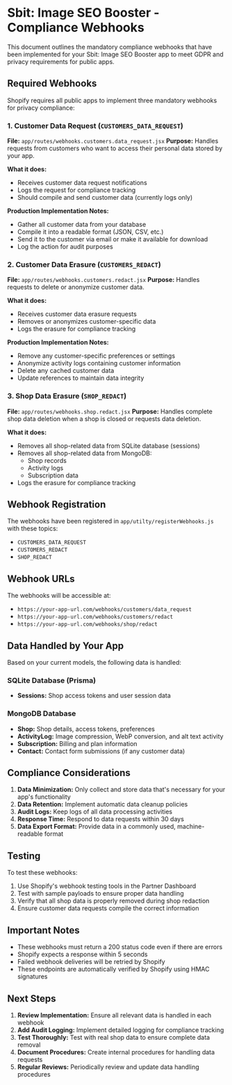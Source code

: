 # Sbit: Image SEO Booster - Compliance Webhooks

This document outlines the mandatory compliance webhooks that have been implemented for your Sbit: Image SEO Booster app to meet GDPR and privacy requirements for public apps.

## Required Webhooks

Shopify requires all public apps to implement three mandatory webhooks for privacy compliance:

### 1. Customer Data Request (`CUSTOMERS_DATA_REQUEST`)
**File:** `app/routes/webhooks.customers.data_request.jsx`
**Purpose:** Handles requests from customers who want to access their personal data stored by your app.

**What it does:**
- Receives customer data request notifications
- Logs the request for compliance tracking
- Should compile and send customer data (currently logs only)

**Production Implementation Notes:**
- Gather all customer data from your database
- Compile it into a readable format (JSON, CSV, etc.)
- Send it to the customer via email or make it available for download
- Log the action for audit purposes

### 2. Customer Data Erasure (`CUSTOMERS_REDACT`)
**File:** `app/routes/webhooks.customers.redact.jsx`
**Purpose:** Handles requests to delete or anonymize customer data.

**What it does:**
- Receives customer data erasure requests
- Removes or anonymizes customer-specific data
- Logs the erasure for compliance tracking

**Production Implementation Notes:**
- Remove any customer-specific preferences or settings
- Anonymize activity logs containing customer information
- Delete any cached customer data
- Update references to maintain data integrity

### 3. Shop Data Erasure (`SHOP_REDACT`)
**File:** `app/routes/webhooks.shop.redact.jsx`
**Purpose:** Handles complete shop data deletion when a shop is closed or requests data deletion.

**What it does:**
- Removes all shop-related data from SQLite database (sessions)
- Removes all shop-related data from MongoDB:
  - Shop records
  - Activity logs
  - Subscription data
- Logs the erasure for compliance tracking

## Webhook Registration

The webhooks have been registered in `app/utilty/registerWebhooks.js` with these topics:
- `CUSTOMERS_DATA_REQUEST`
- `CUSTOMERS_REDACT`
- `SHOP_REDACT`

## Webhook URLs

The webhooks will be accessible at:
- `https://your-app-url.com/webhooks/customers/data_request`
- `https://your-app-url.com/webhooks/customers/redact`
- `https://your-app-url.com/webhooks/shop/redact`

## Data Handled by Your App

Based on your current models, the following data is handled:

### SQLite Database (Prisma)
- **Sessions:** Shop access tokens and user session data

### MongoDB Database
- **Shop:** Shop details, access tokens, preferences
- **ActivityLog:** Image compression, WebP conversion, and alt text activity
- **Subscription:** Billing and plan information
- **Contact:** Contact form submissions (if any customer data)

## Compliance Considerations

1. **Data Minimization:** Only collect and store data that's necessary for your app's functionality
2. **Data Retention:** Implement automatic data cleanup policies
3. **Audit Logs:** Keep logs of all data processing activities
4. **Response Time:** Respond to data requests within 30 days
5. **Data Export Format:** Provide data in a commonly used, machine-readable format

## Testing

To test these webhooks:
1. Use Shopify's webhook testing tools in the Partner Dashboard
2. Test with sample payloads to ensure proper data handling
3. Verify that all shop data is properly removed during shop redaction
4. Ensure customer data requests compile the correct information

## Important Notes

- These webhooks must return a 200 status code even if there are errors
- Shopify expects a response within 5 seconds
- Failed webhook deliveries will be retried by Shopify
- These endpoints are automatically verified by Shopify using HMAC signatures

## Next Steps

1. **Review Implementation:** Ensure all relevant data is handled in each webhook
2. **Add Audit Logging:** Implement detailed logging for compliance tracking
3. **Test Thoroughly:** Test with real shop data to ensure complete data removal
4. **Document Procedures:** Create internal procedures for handling data requests
5. **Regular Reviews:** Periodically review and update data handling procedures
